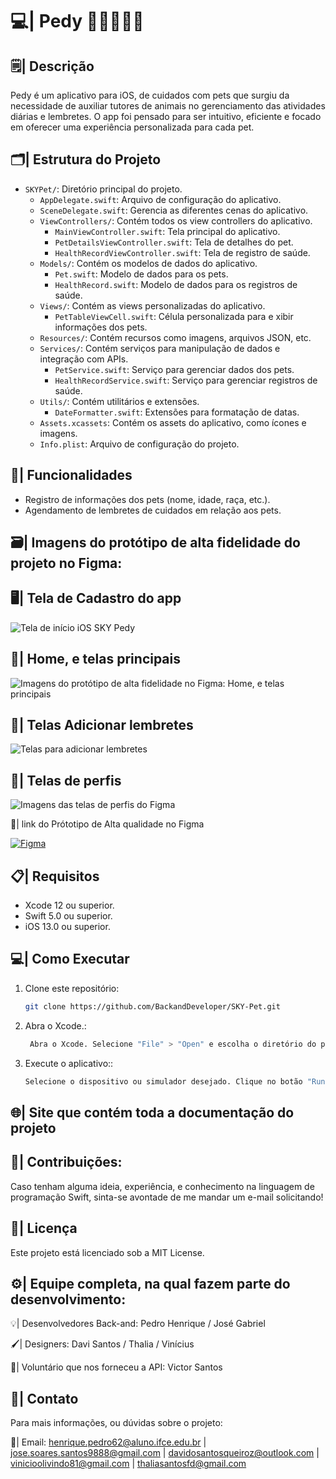 #  💻| Pedy 📲🍎🐶🐱🐾

## 🗒️| Descrição
Pedy é um aplicativo para iOS, de cuidados com pets que surgiu da necessidade de auxiliar tutores de animais no gerenciamento das atividades diárias e lembretes. O app foi pensado para ser intuitivo, eficiente e focado em oferecer uma experiência personalizada para cada pet.
  
## 🗂️| Estrutura do Projeto      
 
- `SKYPet/`: Diretório principal do projeto.
  - `AppDelegate.swift`: Arquivo de configuração do aplicativo.
  - `SceneDelegate.swift`: Gerencia as diferentes cenas do aplicativo.
  - `ViewControllers/`: Contém todos os view controllers do aplicativo.
    - `MainViewController.swift`: Tela principal do aplicativo.
    - `PetDetailsViewController.swift`: Tela de detalhes do pet.
    - `HealthRecordViewController.swift`: Tela de registro de saúde.
  - `Models/`: Contém os modelos de dados do aplicativo.
    - `Pet.swift`: Modelo de dados para os pets.
    - `HealthRecord.swift`: Modelo de dados para os registros de saúde.
  - `Views/`: Contém as views personalizadas do aplicativo.
    - `PetTableViewCell.swift`: Célula personalizada para e
xibir informações dos pets.
  - `Resources/`: Contém recursos como imagens, arquivos JSON, etc.
  - `Services/`: Contém serviços para manipulação de dados e integração com APIs.
    - `PetService.swift`: Serviço para gerenciar dados dos pets.
    - `HealthRecordService.swift`: Serviço para gerenciar registros de saúde.
  - `Utils/`: Contém utilitários e extensões.
    - `DateFormatter.swift`: Extensões para formatação de datas.
  - `Assets.xcassets`: Contém os assets do aplicativo, como ícones e imagens.
  - `Info.plist`: Arquivo de configuração do projeto.

## 🔎| Funcionalidades
- Registro de informações dos pets (nome, idade, raça, etc.).
- Agendamento de lembretes de cuidados em relação aos pets.

## 🗃️| Imagens do protótipo de alta fidelidade do projeto no Figma: 

##  🖥️| Tela de Cadastro do app 

![Tela de início  iOS SKY Pedy ](https://github.com/user-attachments/assets/65ef2a3c-7f57-40c8-a93f-f9f23e4a18b8)

##  📱| Home, e telas principais 

![Imagens do protótipo de alta fidelidade no Figma: Home, e telas principais](https://github.com/user-attachments/assets/0df17b6a-110d-4153-8e43-c6c32186b23f)

##  📨| Telas Adicionar lembretes 

![Telas para adicionar lembretes](https://github.com/user-attachments/assets/1220a6ac-0a43-460f-bac2-413277593366)

##  👤| Telas de perfis 

![Imagens das telas de perfis do Figma](https://github.com/user-attachments/assets/52411e5b-9c89-4f8a-9638-5e520e7243f4)

 🔗| link do Prótotipo de Alta qualidade no Figma

[![Figma](https://img.shields.io/badge/Figma-F24E1E?style=for-the-badge&logo=figma&logoColor=white)](https://www.figma.com/design/DcVQ3puW6gIoyx2XBCfZBr/Pedy?node-id=0-1&p=f&t=QjosPPoNli5W4KEc-0)

## 📋| Requisitos
- Xcode 12 ou superior.
- Swift 5.0 ou superior.
- iOS 13.0 ou superior.

## 💻| Como Executar
1. Clone este repositório:
   
   ```bash
   git clone https://github.com/BackandDeveloper/SKY-Pet.git

2. Abra o Xcode.:
   
   ```bash
    Abra o Xcode. Selecione "File" > "Open" e escolha o diretório do projeto clonado.

3. Execute o aplicativo::
      
   ```bash
   Selecione o dispositivo ou simulador desejado. Clique no botão "Run" (ou pressione Cmd + R) para compilar e executar o aplicativo

 ## 🌐| Site que contém toda a documentação do projeto 

## 👥| Contribuições: 

Caso tenham alguma ideia, experiência, e conhecimento na linguagem de programação Swift, sinta-se avontade de me mandar um e-mail solicitando!

## 📑| Licença
Este projeto está licenciado sob a MIT License.

## ⚙️| Equipe completa, na qual fazem parte do desenvolvimento: 

💡| Desenvolvedores Back-and: Pedro Henrique / José Gabriel

🖌️| Designers: Davi Santos / Thalia / Vinícius

👥| Voluntário que nos forneceu a API: Victor Santos 

## 📩| Contato
  
Para mais informações, ou dúvidas sobre o projeto:

📧| Email: henrique.pedro62@aluno.ifce.edu.br | jose.soares.santos9888@gmail.com | davidosantosqueiroz@outlook.com | vinicioolivindo81@gmail.com | thaliasantosfd@gmail.com




